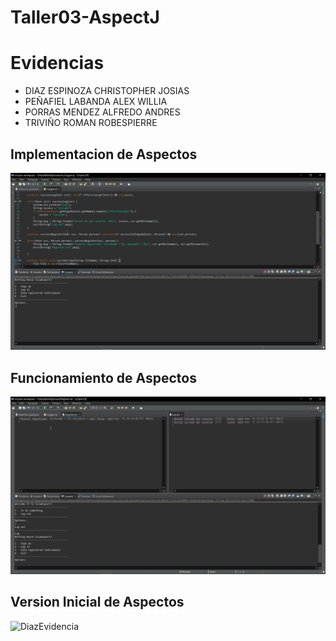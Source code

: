 # Taller03-AspectJ

# Evidencias
- DIAZ ESPINOZA CHRISTOPHER JOSIAS
- PEÑAFIEL LABANDA ALEX WILLIA
- PORRAS MENDEZ ALFREDO ANDRES
- TRIVIÑO ROMAN ROBESPIERRE
## Implementacion de Aspectos
![RobespierreEvidencia](aspectoRober.png)
## Funcionamiento de Aspectos
![RobespierreEvidencia](funText.png)
## Version Inicial de Aspectos
![DiazEvidencia](aspectoDiaz.png)
